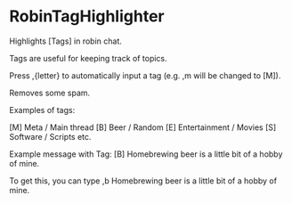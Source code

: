 # RobinTagHighlighter
Highlights [Tags] in robin chat.

Tags are useful for keeping track of topics.

Press ,{letter} to automatically input a tag (e.g. ,m will be changed to [M]).

Removes some spam.

Examples of tags:

[M] Meta / Main thread
[B] Beer / Random
[E] Entertainment / Movies
[S] Software / Scripts
etc.

Example message with Tag:
[B] Homebrewing beer is a little bit of a hobby of mine.

To get this, you can type
,b Homebrewing beer is a little bit of a hobby of mine.
